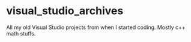 # visual_studio_archives

All my old Visual Studio projects from when I started coding. Mostly c++ math stuffs. 
